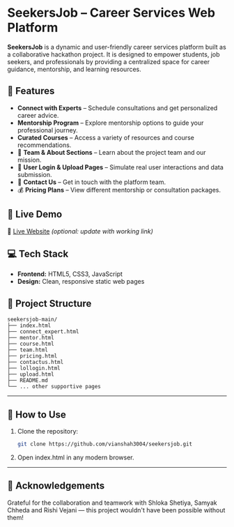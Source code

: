 # SeekersJob – Career Services Web Platform

**SeekersJob** is a dynamic and user-friendly career services platform built as a collaborative hackathon project. It is designed to empower students, job seekers, and professionals by providing a centralized space for career guidance, mentorship, and learning resources.

## 🌟 Features

- **Connect with Experts** – Schedule consultations and get personalized career advice.
- **Mentorship Program** – Explore mentorship options to guide your professional journey.
- **Curated Courses** – Access a variety of resources and course recommendations.
- 👥 **Team & About Sections** – Learn about the project team and our mission.
- 📄 **User Login & Upload Pages** – Simulate real user interactions and data submission.
- 💬 **Contact Us** – Get in touch with the platform team.
- 💰 **Pricing Plans** – View different mentorship or consultation packages.

## 🚀 Live Demo

🔗 [Live Website](https://seekersjob.vercel.app) *(optional: update with working link)*

## 💻 Tech Stack

- **Frontend:** HTML5, CSS3, JavaScript 
- **Design:** Clean, responsive static web pages

## 📁 Project Structure

```plaintext
seekersjob-main/
├── index.html
├── connect_expert.html
├── mentor.html
├── course.html
├── team.html
├── pricing.html
├── contactus.html
├── lollogin.html
├── upload.html
├── README.md
└── ... other supportive pages
```

---

## 📌 How to Use
1. Clone the repository:
   ```bash
   git clone https://github.com/vianshah3004/seekersjob.git
   ```
2. Open index.html in any modern browser.


---

## 🙌 Acknowledgements
Grateful for the collaboration and teamwork with Shloka Shetiya, Samyak Chheda and Rishi Vejani — this project wouldn't have been possible without them!
